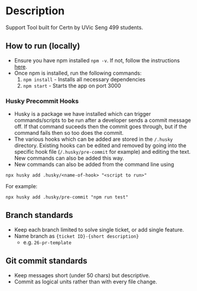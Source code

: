 # Description

Support Tool built for Certn by UVic Seng 499 students.

## How to run (locally)

-   Ensure you have npm installed `npm -v`. If not, follow the instructions [here](https://docs.npmjs.com/downloading-and-installing-node-js-and-npm).
-   Once npm is installed, run the following commands:
    1. `npm install` - Installs all necessary dependencies
    2. `npm start` - Starts the app on port 3000

### Husky Precommit Hooks

-   Husky is a package we have installed which can trigger commands/scripts to be run after a developer sends a commit message off. If that command suceeds then the commit goes through, but if the command fails then so too does the commit.
-   The various hooks which can be added are stored in the `/.husky` directory. Existing hooks can be edited and removed by going into the specific hook file (`/.husky/pre-commit` for example) and editing the text. New commands can also be added this way.
-   New commands can also be added from the command line using

```
npx husky add .husky/<name-of-hook> "<script to run>"
```

For example:

```
npx husky add .husky/pre-commit "npm run test"
```

## Branch standards

-   Keep each branch limited to solve single ticket, or add single feature.
-   Name branch as `{ticket ID}-{short description}`
    -   e.g. `26-pr-template`

## Git commit standards

-   Keep messages short (under 50 chars) but descriptive.
-   Commit as logical units rather than with every file change.
